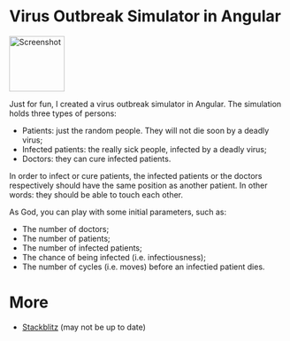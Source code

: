 # Virus Outbreak Simulator in Angular

<img src="https://imgur.com/a/Wh1p314" alt="Screenshot" height="100"/></a>

Just for fun, I created a virus outbreak simulator in Angular. The simulation holds three types of persons:

  - Patients: just the random people. They will not die soon by a deadly virus;
  - Infected patients: the really sick people, infected by a deadly virus;
  - Doctors: they can cure infected patients.

In order to infect or cure patients, the infected patients or the doctors respectively should have the same position as another patient. In other words: they should be able to touch each other.  

As God, you can play with some initial parameters, such as:
  - The number of doctors;
  - The number of patients;
  - The number of infected patients;
  - The chance of being infected (i.e. infectiousness);
  - The number of cycles (i.e. moves) before an infectied patient dies. 
  
# More
- [Stackblitz](https://stackblitz.com/edit/angular-stgen7) (may not be up to date)